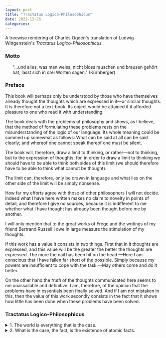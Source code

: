 ```yaml
---
layout: post
title: "Tractatus Logico-Philosophicus"
date: 2022-12-26
categories:
---
```

A treewise rendering of Charles Ogden's translation of Ludwig Wittgenstein's *Tractatus Logico-Philosophicus*.


### Motto

<ul>
"...und alles, was man weiss, nicht bloss rauschen und brausen gehört hat, lässt sich in drei Worten sagen." (Kürnberger)
</ul>


### Preface

This book will perhaps only be understood by those who have themselves already thought the thoughts which are expressed in it—or similar thoughts. It is therefore not a text-book. Its object would be attained if it afforded pleasure to one who read it with understanding.

The book deals with the problems of philosophy and shows, as I believe, that the method of formulating these problems rests on the misunderstanding of the logic of our language. Its whole meaning could be summed up somewhat as follows: What can be said at all can be said clearly; and whereof one cannot speak thereof one must be silent.

The book will, therefore, draw a limit to thinking, or rather—not to thinking, but to the expression of thoughts; for, in order to draw a limit to thinking we should have to be able to think both sides of this limit (we should therefore have to be able to think what cannot be thought).

The limit can, therefore, only be drawn in language and what lies on the other side of the limit will be simply nonsense.

How far my efforts agree with those of other philosophers I will not decide. Indeed what I have here written makes no claim to novelty in points of detail; and therefore I give no sources, because it is indifferent to me whether what I have thought has already been thought before me by another.

I will only mention that to the great works of Frege and the writings of my friend Bertrand Russell I owe in large measure the stimulation of my thoughts.

If this work has a value it consists in two things. First that in it thoughts are expressed, and this value will be the greater the better the thoughts are expressed. The more the nail has been hit on the head.—Here I am conscious that I have fallen far short of the possible. Simply because my powers are insufficient to cope with the task.—May others come and do it better.

On the other hand the *truth* of the thoughts communicated here seems to me unassailable and definitive. I am, therefore, of the opinion that the problems have in essentials been finally solved. And if I am not mistaken in this, then the value of this work secondly consists in the fact that it shows how little has been done when these problems have been solved.


### Tractatus Logico-Philosophicus

<details><summary> 1. The world is everything that is the case. </summary><blockquote>


 <details><summary> 1.1. The world is the totality of facts, not of things. </summary><blockquote>

  1.11. The world is determined by the facts, and by these being *all* the facts.

  1.12. For the totality of facts determines both what is the case, and also all that is not the case.

  1.13. The facts in logical space are the world.
  
 </blockquote></details>
 

 <details><summary> 1.2. The world divides into facts. </summary><blockquote>

  1.21. Any one can either be the case or not be the case, and everything else remain the same.

 </blockquote></details>
 

</blockquote></details>





<details><summary> 2. What is the case, the fact, is the existence of atomic facts. </summary><blockquote>


 <details><summary> 2.0 </summary><blockquote>

  2.01

  2.02

  2.03
  
  2.04
  
  2.05
  
  2.06
  
 </blockquote></details>
 

 <details><summary> 2.1. </summary><blockquote>

  2.11
  
  2.12
  
  2.13
  
  2.14
  
  2.15
  
  2.16
  
  2.17
  
  2.18
  
  2.19

 </blockquote></details>
 
  <details><summary> 2.2. </summary><blockquote>

  2.20
  
  2.21

 </blockquote></details>
 

</blockquote></details>



